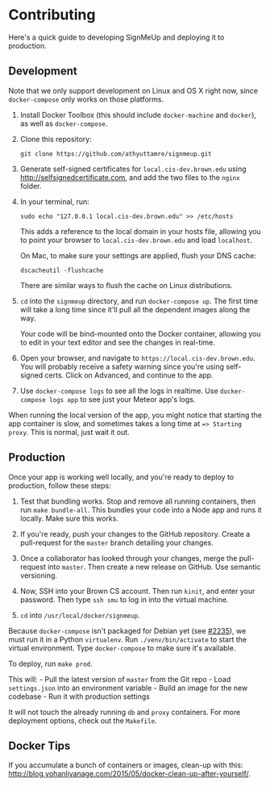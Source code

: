 # Contributing

Here's a quick guide to developing SignMeUp and deploying it to production.

## Development

Note that we only support development on Linux and OS X right now, since 
`docker-compose` only works on those platforms.

1. Install Docker Toolbox (this should include `docker-machine` and `docker`), 
   as well as `docker-compose`.

2. Clone this repository:

   ```shell
   git clone https://github.com/athyuttamre/signmeup.git
   ```

3. Generate self-signed certificates for `local.cis-dev.brown.edu` using 
   http://selfsignedcertificate.com, and add the two files to the `nginx` folder.

4. In your terminal, run:

   ```shell
   sudo echo "127.0.0.1 local.cis-dev.brown.edu" >> /etc/hosts
   ```

   This adds a reference to the local domain in your hosts file, allowing you
   to point your browser to `local.cis-dev.brown.edu` and load `localhost`.

   On Mac, to make sure your settings are applied, flush your DNS cache:

   ```shell
   dscacheutil -flushcache
   ```

   There are similar ways to flush the cache on Linux distributions.

5. `cd` into the `signmeup` directory, and run `docker-compose up`. The first 
   time will take a long time since it'll pull all the dependent images along
   the way. 

   Your code will be bind-mounted onto the Docker container, allowing
   you to edit in your text editor and see the changes in real-time.

6. Open your browser, and navigate to `https://local.cis-dev.brown.edu`. You
   will probably receive a safety warning since you're using self-signed certs.
   Click on Advanced, and continue to the app.

7. Use `docker-compose logs` to see all the logs in realtime. Use
   `docker-compose logs app` to see just your Meteor app's logs.

<!-- TODO: Figure out Git workflow including the dev branch. -->

When running the local version of the app, you might notice that starting the
app container is slow, and sometimes takes a long time at `=> Starting proxy`.
This is normal, just wait it out.

## Production

Once your app is working well locally, and you're ready to deploy to production,
follow these steps:

1. Test that bundling works. Stop and remove all running containers, then run
   `make bundle-all`. This bundles your code into a Node app and runs it locally.
   Make sure this works.

2. If you're ready, push your changes to the GitHub repository. 
   Create a pull-request for the `master` branch detailing your changes.

2. Once a collaborator has looked through your changes, merge the pull-request
   into `master`. Then create a new release on GitHub. Use semantic versioning.

3. Now, SSH into your Brown CS account. Then run `kinit`, and enter your password.
   Then type `ssh smu` to log in into the virtual machine.

4. `cd` into `/usr/local/docker/signmeup`. 

  Because `docker-compose` isn't packaged for Debian yet 
  (see [#2235](https://github.com/docker/compose/issues/2235)), we must run it in 
  a Python `virtualenv`. Run `./venv/bin/activate` to start the virtual environment.
  Type `docker-compose` to make sure it's available.

   To deploy, run `make prod`.
  
   This will:
    - Pull the latest version of `master` from the Git repo
    - Load `settings.json` into an environment variable
    - Build an image for the new codebase
    - Run it with production settings

  It will not touch the already running `db` and `proxy` containers. For more
  deployment options, check out the `Makefile`.

## Docker Tips

If you accumulate a bunch of containers or images, clean-up with this: http://blog.yohanliyanage.com/2015/05/docker-clean-up-after-yourself/.
